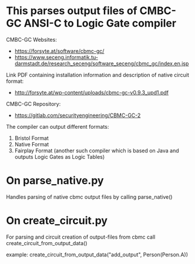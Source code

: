 # This parses output files of CMBC-GC ANSI-C to Logic Gate compiler
CMBC-GC Websites:
* https://forsyte.at/software/cbmc-gc/
* https://www.seceng.informatik.tu-darmstadt.de/research_seceng/software_seceng/cbmc_gc/index.en.jsp

Link PDF containing installation information and description of native circuit format:
* http://forsyte.at/wp-content/uploads/cbmc-gc-v0.9.3_upd1.pdf

CMBC-GC Repository:
* https://gitlab.com/securityengineering/CBMC-GC-2

The compiler can output different formats:
1. Bristol Format
2. Native Format
3. Fairplay Format (another such compiler which is based on Java and outputs Logic Gates as Logic Tables)

# On parse_native.py
Handles parsing of native cbmc output files by calling parse_native()

# On create_circuit.py
For parsing and circuit creation of output-files from cbmc call create_circuit_from_output_data()

example: 
create_circuit_from_output_data("add_output", Person(Person.A))

